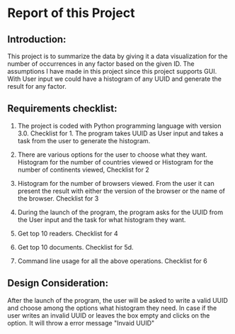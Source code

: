 # Report of this Project

## Introduction:
This project is to summarize the data by giving it a data visualization for the number of occurrences in any factor based on the given ID.
The assumptions I have made in this project since this project supports GUI. With User input we could have a histogram of any UUID and generate the result for any factor.

## Requirements checklist:
1. The project is coded with Python programming language with version 3.0. Checklist for 1. The program takes UUID as User input and takes a task from the user to generate the histogram.

2. There are various options for the user to choose what they want. Histogram for the number of countries viewed or Histogram for the number of continents viewed, Checklist for 2

3. Histogram for the number of browsers viewed. From the user it can present the result with either the version of the browser or the name of the browser. Checklist for 3

4. During the launch of the program, the program asks for the UUID from the User input and the task for what histogram they want.

5. Get top 10 readers. Checklist for 4

6. Get top 10 documents. Checklist for 5d.

7. Command line usage for all the above operations. Checklist for 6

## Design Consideration:

After the launch of the program, the user will be asked to write a valid UUID and choose among the options what histogram they need. In case if the user writes an invalid UUID or leaves the box empty and clicks on the option. It will throw a error message "Invaid UUID"